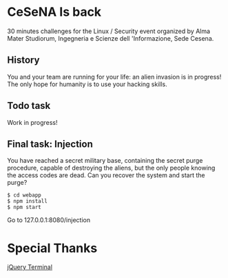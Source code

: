 # CeSeNA Is back

30 minutes challenges for the Linux / Security event organized by Alma Mater Studiorum, Ingegneria e Scienze dell 'Informazione, Sede Cesena.

## History

You and your team are running for your life: an alien invasion is in progress! The only hope for humanity is to use your hacking skills.

## Todo task

Work in progress!

## Final task: Injection

You have reached a secret military base, containing the secret purge procedure, capable of destroying the aliens, but the only people knowing the access codes are dead. Can you recover the system and start the purge?

    $ cd webapp
    $ npm install
    $ npm start

Go to 127.0.0.1:8080/injection

# Special Thanks

[jQuery Terminal](https://github.com/jcubic/jquery.terminal)
